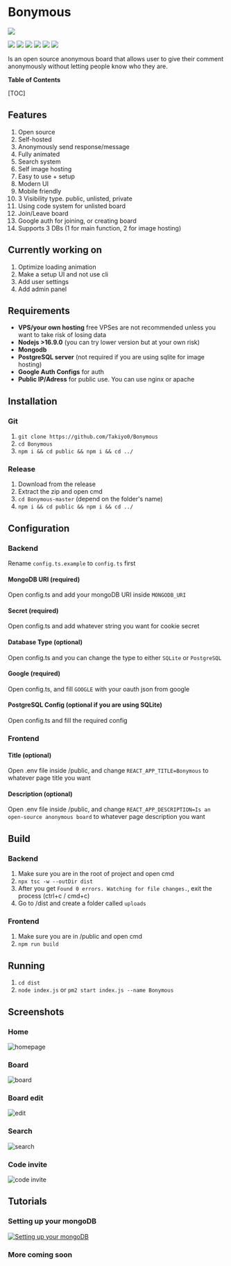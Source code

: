 # Bonymous

![](https://i.imgur.com/SroGTOb.png)

![](https://img.shields.io/github/license/takiyo0/Kazagumo)
![](https://img.shields.io/github/stars/Takiyo0/Kazagumo) ![](https://img.shields.io/github/forks/Takiyo0/Kazagumo) ![](https://img.shields.io/github/tag/Takiyo0/Kazagumo) ![](https://img.shields.io/github/release/Takiyo0/Kazagumo) ![](https://img.shields.io/github/issues/Takiyo0/Kazagumo)

Is an open source anonymous board that allows user to give their comment anonymously without letting people know who they are.

**Table of Contents**

[TOC]

## Features
1. Open source
2. Self-hosted
3. Anonymously send response/message
4. Fully animated
5. Search system
6. Self image hosting
7. Easy to use + setup
8. Modern UI
9. Mobile friendly
10. 3 Visibility type. public, unlisted, private
11. Using code system for unlisted board
12. Join/Leave board
13. Google auth for joining, or creating board
14. Supports 3 DBs (1 for main function, 2 for image hosting)

## Currently working on
1. Optimize loading animation
2. Make a setup UI and not use cli
3. Add user settings
4. Add admin panel

## Requirements
- **VPS/your own hosting** free VPSes are not recommended unless you want to take risk of losing data
- **Nodejs >16.9.0** (you can try lower version but at your own risk)
- **Mongodb**
- **PostgreSQL server** (not required if you are using sqlite for image hosting)
- **Google Auth Configs** for auth
- **Public IP/Adress** for public use. You can use nginx or apache

## Installation
### Git
1. `git clone https://github.com/Takiyo0/Bonymous`
2. `cd Bonymous`
3. `npm i && cd public && npm i && cd ../`

### Release
1. Download from the release
2. Extract the zip and open cmd
3. `cd Bonymous-master` (depend on the folder's name)
4. `npm i && cd public && npm i && cd ../`

## Configuration
### Backend
Rename `config.ts.example` to `config.ts` first
#### MongoDB URI (required)
Open config.ts and add your mongoDB URI inside `MONGODB_URI`
#### Secret (required)
Open config.ts and add whatever string you want for cookie secret
#### Database Type (optional)
Open config.ts and you can change the type to either `SQLite` or `PostgreSQL`
#### Google (required)
Open config.ts, and fill `GOOGLE` with your oauth json from google
#### PostgreSQL Config (optional if you are using SQLite)
Open config.ts and fill the required config


### Frontend
#### Title (optional)
Open .env file inside /public, and change `REACT_APP_TITLE=Bonymous` to whatever page title you want

#### Description (optional)
Open .env file inside /public, and change `REACT_APP_DESCRIPTION=Is an open-source anonymous board` to whatever page description you want

## Build
### Backend
1. Make sure you are in the root of project and open cmd
2. `npx tsc -w --outDir dist`
3. After you get `Found 0 errors. Watching for file changes.`, exit the process (ctrl+c / cmd+c)
4. Go to /dist and create a folder called `uploads`

### Frontend
1. Make sure you are in /public and open cmd
2. `npm run build`

## Running
1. `cd dist`
2. `node index.js` or `pm2 start index.js --name Bonymous`

## Screenshots
### Home
![homepage](https://i.imgur.com/vzWc9e7.png)
### Board
![board](https://i.imgur.com/CbmoU2i.png)
### Board edit
![edit](https://i.imgur.com/vuikh5f.png)
### Search
![search](https://i.imgur.com/f2HN10B.png)
### Code invite
![code invite](https://i.imgur.com/RGb281d.png)

## Tutorials
### Setting up your mongoDB
[![Setting up your mongoDB](https://img.youtube.com/vi/F2GgjHnP63w/0.jpg)](https://www.youtube.com/watch?v=F2GgjHnP63w)

### More coming soon